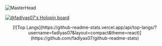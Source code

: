 ![MasterHead](https://1.bp.blogspot.com/-7A4WynwLsMw/XbBpCXG8fHI/AAAAAAAAMt4/uOa1bpLskYgrwGbllhSu2SDj_Mig8SXJQCLcBGAsYHQ/s1600/2000_600px.gif)

[![@fadlyas07's Holopin board](https://holopin.me/fadlyas07)](https://holopin.io/@fadlyas07)

<p align="center">
[![Top Langs](https://github-readme-stats.vercel.app/api/top-langs/?username=fadlyas07&layout=compact&theme=react)](https://github.com/fadlyas07/github-readme-stats)
</p>
